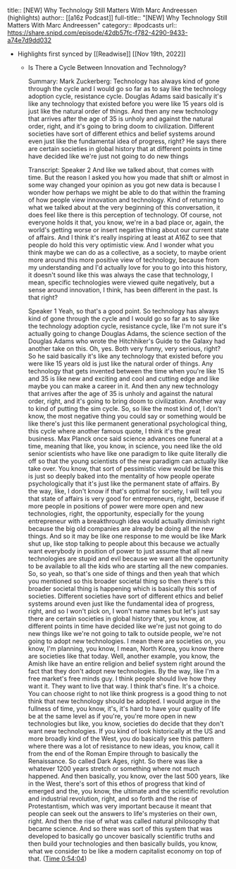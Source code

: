 title:: [NEW] Why Technology Still Matters With Marc Andreessen (highlights)
author:: [[a16z Podcast]]
full-title:: "[NEW] Why Technology Still Matters With Marc Andreessen"
category:: #podcasts
url:: https://share.snipd.com/episode/42db57fc-f782-4290-9433-a74e7d9dd032

- Highlights first synced by [[Readwise]] [[Nov 19th, 2022]]
	- Is There a Cycle Between Innovation and Technology?
	  
	  Summary:
	  Mark Zuckerberg: Technology has always kind of gone through the cycle and I would go so far as to say like the technology adoption cycle, resistance cycle. Douglas Adams said basically it's like any technology that existed before you were like 15 years old is just like the natural order of things. And then any new technology that arrives after the age of 35 is unholy and against the natural order, right, and it's going to bring doom to civilization. Different societies have sort of different ethics and belief systems around even just like the fundamental idea of progress, right? He says there are certain societies in global history that at different points in time have decided like we're just not going to do new things
	  
	  Transcript:
	  Speaker 2
	  And like we talked about, that comes with time. But the reason I asked you how you made that shift or almost in some way changed your opinion as you got new data is because I wonder how perhaps we might be able to do that within the framing of how people view innovation and technology. Kind of returning to what we talked about at the very beginning of this conversation, it does feel like there is this perception of technology. Of course, not everyone holds it that, you know, we're in a bad place or, again, the world's getting worse or insert negative thing about our current state of affairs. And I think it's really inspiring at least at A16Z to see that people do hold this very optimistic view. And I wonder what you think maybe we can do as a collective, as a society, to maybe orient more around this more positive view of technology, because from my understanding and I'd actually love for you to go into this history, it doesn't sound like this was always the case that technology, I mean, specific technologies were viewed quite negatively, but a sense around innovation, I think, has been different in the past. Is that right?
	  
	  Speaker 1
	  Yeah, so that's a good point. So technology has always kind of gone through the cycle and I would go so far as to say like the technology adoption cycle, resistance cycle, like I'm not sure it's actually going to change Douglas Adams, the science section of the Douglas Adams who wrote the Hitchhiker's Guide to the Galaxy had another take on this. Oh, yes. Both very funny, very serious, right? So he said basically it's like any technology that existed before you were like 15 years old is just like the natural order of things. Any technology that gets invented between the time when you're like 15 and 35 is like new and exciting and cool and cutting edge and like maybe you can make a career in it. And then any new technology that arrives after the age of 35 is unholy and against the natural order, right, and it's going to bring doom to civilization. Another way to kind of putting the sim cycle. So, so like the most kind of, I don't know, the most negative thing you could say or something would be like there's just this like permanent generational psychological thing, this cycle where another famous quote, I think it's the great business. Max Planck once said science advances one funeral at a time, meaning that like, you know, in science, you need like the old senior scientists who have like one paradigm to like quite literally die off so that the young scientists of the new paradigm can actually like take over. You know, that sort of pessimistic view would be like this is just so deeply baked into the mentality of how people operate psychologically that it's just like the permanent state of affairs. By the way, like, I don't know if that's optimal for society, I will tell you that state of affairs is very good for entrepreneurs, right, because if more people in positions of power were more open and new technologies, right, the opportunity, especially for the young entrepreneur with a breakthrough idea would actually diminish right because the big old companies are already be doing all the new things. And so it may be like one response to me would be like Mark shut up, like stop talking to people about this because we actually want everybody in position of power to just assume that all new technologies are stupid and evil because we want all the opportunity to be available to all the kids who are starting all the new companies. So, so yeah, so that's one side of things and then yeah that which you mentioned so this broader societal thing so then there's this broader societal thing is happening which is basically this sort of societies. Different societies have sort of different ethics and belief systems around even just like the fundamental idea of progress, right, and so I won't pick on, I won't name names but let's just say there are certain societies in global history that, you know, at different points in time have decided like we're just not going to do new things like we're not going to talk to outside people, we're not going to adopt new technologies. I mean there are societies on, you know, I'm planning, you know, I mean, North Korea, you know there are societies like that today. Well, another example, you know, the Amish like have an entire religion and belief system right around the fact that they don't adopt new technologies. By the way, like I'm a free market's free minds guy. I think people should live how they want it. They want to live that way. I think that's fine. It's a choice. You can choose right to not like think progress is a good thing to not think that new technology should be adopted. I would argue in the fullness of time, you know, it's, it's hard to have your quality of life be at the same level as if you're, you're more open in new technologies but like, you know, societies do decide that they don't want new technologies. If you kind of look historically at the US and more broadly kind of the West, you do basically see this pattern where there was a lot of resistance to new ideas, you know, call it from the end of the Roman Empire through to basically the Renaissance. So called Dark Ages, right. So there was like a whatever 1200 years stretch or something where not much happened. And then basically, you know, over the last 500 years, like in the West, there's sort of this ethos of progress that kind of emerged and the, you know, the ultimate and the scientific revolution and industrial revolution, right, and so forth and the rise of Protestantism, which was very important because it meant that people can seek out the answers to life's mysteries on their own, right. And then the rise of what was called natural philosophy that became science. And so there was sort of this system that was developed to basically go uncover basically scientific truths and then build your technologies and then basically builds, you know, what we consider to be like a modern capitalist economy on top of that. ([Time 0:54:04](https://share.snipd.com/snip/c08d7725-28b8-46ea-b527-557f17b59e4e))